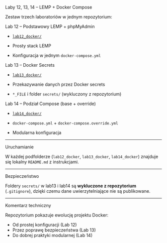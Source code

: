 Laby 12, 13, 14 – LEMP + Docker Compose

Zestaw trzech laboratoriów w jednym repozytorium:

Lab 12 – Podstawowy LEMP + phpMyAdmin
 - [`lab12_docker/`](./lab12_docker)

- Prosty stack LEMP
- Konfiguracja w jednym `docker-compose.yml`

Lab 13 – Docker Secrets
 - [`lab13_docker/`](./lab13_docker)

- Przekazywanie danych przez Docker secrets
- `*_FILE` i folder `secrets/` (wykluczony z repozytorium)

Lab 14 – Podział Compose (base + override)
 - [`lab14_docker/`](./lab14_docker)

- `docker-compose.yml` + `docker-compose.override.yml`
- Modularna konfiguracja

---

Uruchamianie

W każdej podfolderze (`lab12_docker`, `lab13_docker`, `lab14_docker`) znajduje się lokalny `README.md` z instrukcjami.

---

Bezpieczeństwo

Foldery `secrets/` w lab13 i lab14 są **wykluczone z repozytorium** (`.gitignore`), dzięki czemu dane uwierzytelniające nie są publikowane.

---

Komentarz techniczny

Repozytorium pokazuje ewolucję projektu Docker:
- Od prostej konfiguracji (Lab 12)
- Przez poprawę bezpieczeństwa (Lab 13)
- Do dobrej praktyki modularnej (Lab 14)